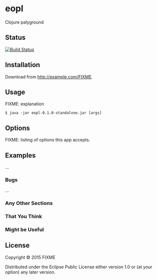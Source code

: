 # eopl

Clojure palyground

## Status

[![Build Status](https://travis-ci.org/smileyan/eopl-clojure.svg?branch=master)](https://travis-ci.org/smileyan/eopl-clojure)

## Installation

Download from http://example.com/FIXME.

## Usage

FIXME: explanation

    $ java -jar eopl-0.1.0-standalone.jar [args]

## Options

FIXME: listing of options this app accepts.

## Examples

...

### Bugs

...

### Any Other Sections
### That You Think
### Might be Useful

## License

Copyright © 2015 FIXME

Distributed under the Eclipse Public License either version 1.0 or (at
your option) any later version.
